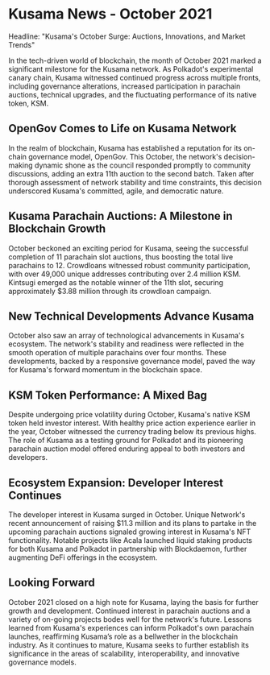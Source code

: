 # Kusama News - October 2021

Headline: "Kusama's October Surge: Auctions, Innovations, and Market Trends"

In the tech-driven world of blockchain, the month of October 2021 marked a significant milestone for the Kusama network. As Polkadot's experimental canary chain, Kusama witnessed continued progress across multiple fronts, including governance alterations, increased participation in parachain auctions, technical upgrades, and the fluctuating performance of its native token, KSM.

## OpenGov Comes to Life on Kusama Network

In the realm of blockchain, Kusama has established a reputation for its on-chain governance model, OpenGov. This October, the network's decision-making dynamic shone as the council responded promptly to community discussions, adding an extra 11th auction to the second batch. Taken after thorough assessment of network stability and time constraints, this decision underscored Kusama's committed, agile, and democratic nature.

## Kusama Parachain Auctions: A Milestone in Blockchain Growth

October beckoned an exciting period for Kusama, seeing the successful completion of 11 parachain slot auctions, thus boosting the total live parachains to 12. Crowdloans witnessed robust community participation, with over 49,000 unique addresses contributing over 2.4 million KSM. Kintsugi emerged as the notable winner of the 11th slot, securing approximately $3.88 million through its crowdloan campaign. 

## New Technical Developments Advance Kusama

October also saw an array of technological advancements in Kusama's ecosystem. The network's stability and readiness were reflected in the smooth operation of multiple parachains over four months. These developments, backed by a responsive governance model, paved the way for Kusama's forward momentum in the blockchain space.

## KSM Token Performance: A Mixed Bag

Despite undergoing price volatility during October, Kusama's native KSM token held investor interest. With healthy price action experience earlier in the year, October witnessed the currency trading below its previous highs. The role of Kusama as a testing ground for Polkadot and its pioneering parachain auction model offered enduring appeal to both investors and developers. 

## Ecosystem Expansion: Developer Interest Continues 

The developer interest in Kusama surged in October. Unique Network's recent announcement of raising $11.3 million and its plans to partake in the upcoming parachain auctions signaled growing interest in Kusama's NFT functionality. Notable projects like Acala launched liquid staking products for both Kusama and Polkadot in partnership with Blockdaemon, further augmenting DeFi offerings in the ecosystem.

## Looking Forward 

October 2021 closed on a high note for Kusama, laying the basis for further growth and development. Continued interest in parachain auctions and a variety of on-going projects bodes well for the network's future. Lessons learned from Kusama's experiences can inform Polkadot's own parachain launches, reaffirming Kusama’s role as a bellwether in the blockchain industry. As it continues to mature, Kusama seeks to further establish its significance in the areas of scalability, interoperability, and innovative governance models.